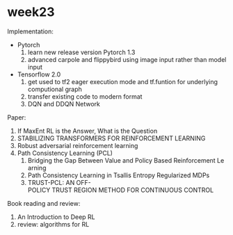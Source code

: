 # week23

Implementation:

- Pytorch
    1. learn new release version Pytorch 1.3
    2. advanced carpole and flippybird using image input rather than model input
- Tensorflow 2.0
    1. get used to tf2 eager execution mode and tf.funtion for underlying computional graph 
    2. transfer existing code to modern format
    3. DQN and DDQN Network

Paper:

1. If MaxEnt RL is the Answer, What is the Question
2. STABILIZING TRANSFORMERS FOR REINFORCEMENT LEARNING
3. Robust adversarial reinforcement learning
4. Path Consistency Learning (PCL)
    1. Bridging the Gap Between Value and Policy Based Reinforcement Learning
    2. Path Consistency Learning in Tsallis Entropy Regularized MDPs
    3. TRUST-PCL: AN OFF-POLICY TRUST REGION METHOD FOR CONTINUOUS CONTROL

Book reading and review:

1. An Introduction to Deep RL
2. review: algorithms for RL
